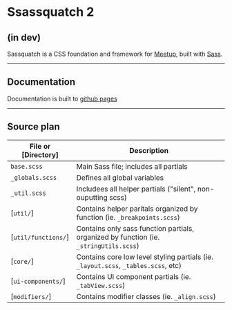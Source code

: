 Ssassquatch 2
=============

## (in dev)

Sassquatch is a CSS foundation and framework for [Meetup](http://www.meetup.com), built with [Sass](http://sass-lang.com/).

---

## Documentation
Documentation is built to [github pages](http://meetup.github.io/sassquatch2/core.html)

---

## Source plan

File or [Directory]        | Description
---------------------------| --------------------------------------------------------------------------
`base.scss`                | Main Sass file; includes all partials
`_globals.scss`            | Defines all global variables
`_util.scss`               | Includees all helper partials ("silent", non-ouputting scss)
[`util/`]                  | Contains helper paritals organized by function (ie. `_breakpoints.scss`)
[`util/functions/`]        | Contains only sass function partials, organized by function (ie. `_stringUtils.scss`)
[`core/`]                  | Contains core low level styling partials (ie. `_layout.scss`, `_tables.scss`, etc)
[`ui-components/`]         | Contains UI component partials (ie. `_tabView.scss`)
[`modifiers/`]             | Contains modifier classes (ie. `_align.scss`)
